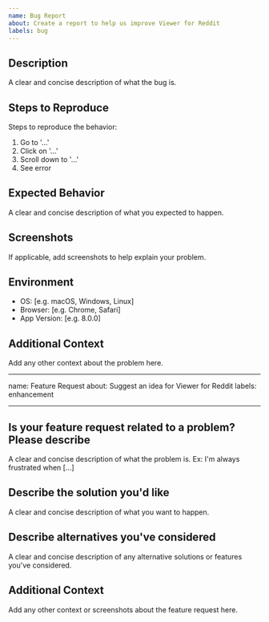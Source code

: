 ```yaml
---
name: Bug Report
about: Create a report to help us improve Viewer for Reddit
labels: bug
---
```


## Description

A clear and concise description of what the bug is.

## Steps to Reproduce

Steps to reproduce the behavior:

1. Go to '...'
2. Click on '...'
3. Scroll down to '...'
4. See error

## Expected Behavior

A clear and concise description of what you expected to happen.

## Screenshots

If applicable, add screenshots to help explain your problem.

## Environment

- OS: [e.g. macOS, Windows, Linux]
- Browser: [e.g. Chrome, Safari]
- App Version: [e.g. 8.0.0]

## Additional Context

Add any other context about the problem here.

---

name: Feature Request
about: Suggest an idea for Viewer for Reddit
labels: enhancement

---

## Is your feature request related to a problem? Please describe

A clear and concise description of what the problem is. Ex: I'm always frustrated when [...]

## Describe the solution you'd like

A clear and concise description of what you want to happen.

## Describe alternatives you've considered

A clear and concise description of any alternative solutions or features you've considered.

## Additional Context

Add any other context or screenshots about the feature request here.
